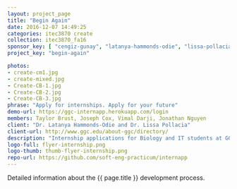 ```yaml
---
layout: project_page
title: "Begin Again"
date: 2016-12-07 14:49:25
categories: itec3870 create
collection: itec3870_fa16
sponsor_key: [ "cengiz-gunay", "latanya-hammonds-odie", "lissa-pollacia" ]
project_key: "begin-again"

photos:
- create-cm1.jpg
- create-mixed.jpg
- Create-CB-1.jpg
- Create-CB-2.jpg
- Create-CB-3.jpg
phrase: "Apply for internships. Apply for your future"
demo-url: https://ggc-internapp.herokuapp.com/login
members: Taylor Brust, Joseph Cox, Vimal Darji, Jonathan Nguyen
client: "Dr. Latanya Hammonds-Odie and Dr. Lissa Pollacia"
client-url: http://www.ggc.edu/about-ggc/directory/
description: "Internship applications for Biology and IT students at GGC"
logo-full: flyer-internship.png
logo-thumb: thumb-flyer-internship.png
repo-url: https://github.com/soft-eng-practicum/internapp
---
```


Detailed information about the {{ page.title }} development process.

<!-- lightgallery -->
<script src="https://code.jquery.com/jquery-2.2.4.min.js"></script>
<script src="https://cdn.jsdelivr.net/lightgallery/1.3.7/js/lightgallery.min.js"></script>
<script src="https://cdn.jsdelivr.net/g/lg-zoom"></script>

<script type="text/javascript">
    $(document).ready(function() {
    $("body").lightGallery({
    zoom: true,
    selector: 'a#lightgallery',
    selectWithin: 'body'
    });
    });
</script>

[ggc]: http://www.ggc.edu
[gunay-ggc]: http://www.ggc.edu/about-ggc/directory/cengiz-gunay
